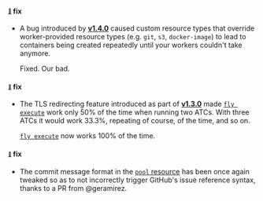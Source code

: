 #### <sub><sup><a name="v141-note-1" href="#v141-note-1">:link:</a></sup></sub> fix

* A bug introduced by [**v1.4.0**](https://github.com/concourse/concourse/releases/tag/v1.4.0) caused custom resource types that override worker-provided resource types (e.g. `git`, `s3`, `docker-image`) to lead to containers being created repeatedly until your workers couldn't take anymore.
  
  Fixed. Our bad.
  
  
#### <sub><sup><a name="v141-note-2" href="#v141-note-2">:link:</a></sup></sub> fix

* The TLS redirecting feature introduced as part of [**v1.3.0**](https://github.com/concourse/concourse/releases/tag/v1.3.0) made [`fly execute`](https://concourse-ci.org/running-tasks.html#fly-execute) work only 50% of the time when running two ATCs. With three ATCs it would work 33.3%, repeating of course, of the time, and so on.
  
  [`fly execute`](https://concourse-ci.org/running-tasks.html#fly-execute) now works 100% of the time.
  
  
#### <sub><sup><a name="v141-note-3" href="#v141-note-3">:link:</a></sup></sub> fix

* The commit message format in the [`pool` resource](https://github.com/concourse/pool-resource) has been once again tweaked so as to not incorrectly trigger GitHub's issue reference syntax, thanks to a PR from @geramirez.
  
  
